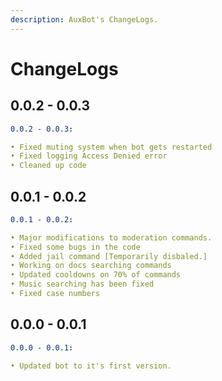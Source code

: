 ```yaml
---
description: AuxBot's ChangeLogs.
---
```


# ChangeLogs

## 0.0.2 - 0.0.3

```yaml
0.0.2 - 0.0.3:

• Fixed muting system when bot gets restarted
• Fixed logging Access Denied error
• Cleaned up code
```

## 0.0.1 - 0.0.2

```yaml
0.0.1 - 0.0.2:

• Major modifications to moderation commands.
• Fixed some bugs in the code
• Added jail command [Temporarily disbaled.]
• Working on docs searching commands
• Updated cooldowns on 70% of commands
• Music searching has been fixed
• Fixed case numbers
```

## 0.0.0 - 0.0.1

```yaml
0.0.0 - 0.0.1:

• Updated bot to it's first version.
```



